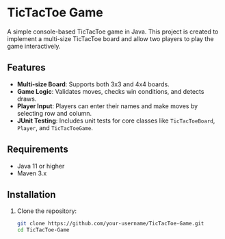 # TicTacToe Game

A simple console-based TicTacToe game in Java. This project is created to implement a multi-size TicTacToe board and allow two players to play the game interactively.

## Features
- **Multi-size Board**: Supports both 3x3 and 4x4 boards.
- **Game Logic**: Validates moves, checks win conditions, and detects draws.
- **Player Input**: Players can enter their names and make moves by selecting row and column.
- **JUnit Testing**: Includes unit tests for core classes like `TicTacToeBoard`, `Player`, and `TicTacToeGame`.

## Requirements
- Java 11 or higher
- Maven 3.x

## Installation

1. Clone the repository:
   ```bash
   git clone https://github.com/your-username/TicTacToe-Game.git
   cd TicTacToe-Game
